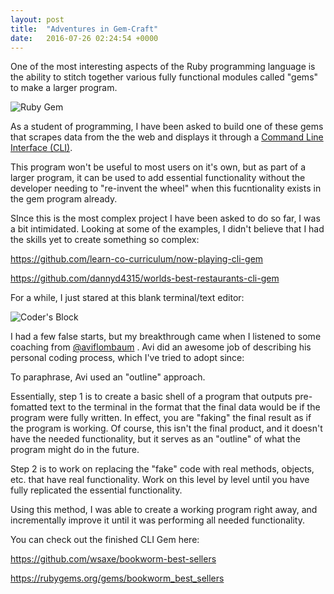 ```yaml
---
layout: post
title:  "Adventures in Gem-Craft"
date:   2016-07-26 02:24:54 +0000
---
```



One of the most interesting aspects of the Ruby programming language is the ability to stitch together various fully functional modules called "gems" to make a larger program. 

![Ruby Gem](https://stormpath.com/wp-content/uploads/2016/04/preview_COLOURBOX4628597.jpg)

As a student of programming, I have been asked to build one of these gems that scrapes data from the the web and displays it through a [Command Line Interface (CLI)](https://en.wikipedia.org/wiki/Command-line_interface). 

This program won't be useful to most users on it's own, but as part of a larger program, it can be used to add essential functionality without the developer needing to "re-invent the wheel" when this fucntionality exists in the gem program already.

SInce this is the most complex project I have been asked to do so far, I was a bit intimidated. Looking at some of the examples, I didn't believe that I had the skills yet to create something so complex:

https://github.com/learn-co-curriculum/now-playing-cli-gem

https://github.com/dannyd4315/worlds-best-restaurants-cli-gem

For a while, I just stared at this blank terminal/text editor:

![Coder's Block](http://cacm.acm.org/system/assets/0000/4887/032011_CACMpg34_Coders-Block.large.jpg?1300392330&1300392329)

I had a few false starts, but my breakthrough came when I listened to some coaching from [@aviflombaum](https://twitter.com/aviflombaum) . Avi did an awesome job of describing his personal coding process, which I've tried to adopt since:

To paraphrase, Avi used an "outline" approach. 

Essentially, step 1 is to create a basic shell of a program that outputs pre-fomatted text to the terminal in the format that the final data would be if the program were fully written. In effect, you are "faking" the final result as if the program is working. Of course, this isn't the final product, and it doesn't have the needed functionality, but it serves as an "outline" of what the program might do in the future.

Step 2 is to work on replacing the "fake" code with real methods, objects, etc. that have real functionality. Work on this level by level until you have fully replicated the essential functionality. 

Using this method, I was able to create a working program right away, and incrementally improve it until it was performing all needed functionality. 

You can check out the finished CLI Gem here:

https://github.com/wsaxe/bookworm-best-sellers

https://rubygems.org/gems/bookworm_best_sellers
